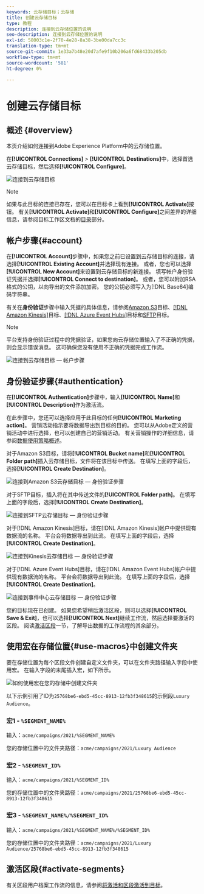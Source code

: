 ```yaml
---
keywords: 云存储目标；云存储
title: 创建云存储目标
type: 教程
description: 连接到云存储位置的说明
seo-description: 连接到云存储位置的说明
exl-id: 58003c1e-2f70-4e28-8a38-3be00da7cc3c
translation-type: tm+mt
source-git-commit: 1e33a7b48e20d7afe9f10b206a6fd68433b205db
workflow-type: tm+mt
source-wordcount: '581'
ht-degree: 0%

---
```


# 创建云存储目标

## 概述 {#overview}

本页介绍如何连接到Adobe Experience Platform中的云存储位置。

在&#x200B;**[!UICONTROL Connections]** > **[!UICONTROL Destinations]**&#x200B;中，选择首选云存储目标，然后选择&#x200B;**[!UICONTROL Configure]**。

![连接到云存储目标](../../assets/catalog/cloud-storage/workflow/connect.png)

>[!NOTE]
>
>如果与此目标的连接已存在，您可以在目标卡上看到&#x200B;**[!UICONTROL Activate]**&#x200B;按钮。 有关&#x200B;**[!UICONTROL Activate]**&#x200B;和&#x200B;**[!UICONTROL Configure]**&#x200B;之间差异的详细信息，请参阅目标工作区文档的[目录](../../ui/destinations-workspace.md#catalog)部分。

## 帐户步骤{#account}

在&#x200B;**[!UICONTROL Account]**&#x200B;步骤中，如果您之前已设置到云存储目标的连接，请选择&#x200B;**[!UICONTROL Existing Account]**&#x200B;并选择现有连接。 或者，您也可以选择&#x200B;**[!UICONTROL New Account]**&#x200B;来设置到云存储目标的新连接。 填写帐户身份验证凭据并选择&#x200B;**[!UICONTROL Connect to destination]**。 或者，您可以附加RSA格式的公钥，以向导出的文件添加加密。 您的公钥必须写入为[!DNL Base64]编码字符串。

有关在&#x200B;**身份验证**&#x200B;步骤中输入凭据的具体信息，请参阅[Amazon S3](./amazon-s3.md)目标、[[!DNL Amazon Kinesis]](./amazon-kinesis.md)目标、[[!DNL Azure Event Hubs]](./azure-event-hubs.md)目标和[SFTP](./sftp.md)目标。

>[!NOTE]
>
>平台支持身份验证过程中的凭据验证，如果您向云存储位置输入了不正确的凭据，则会显示错误消息。 这可确保您没有使用不正确的凭据完成工作流。

![连接到云存储目标 — 帐户步骤](../../assets/catalog/cloud-storage/workflow/destination-account.png)

## 身份验证步骤{#authentication}

在&#x200B;**[!UICONTROL Authentication]**&#x200B;步骤中，输入&#x200B;**[!UICONTROL Name]**&#x200B;和&#x200B;**[!UICONTROL Description]**&#x200B;作为激活流。

在此步骤中，您还可以选择应用于此目标的任何&#x200B;**[!UICONTROL Marketing action]**。 营销活动指示要将数据导出到目标的目的。 您可以从Adobe定义的营销活动中进行选择，也可以创建自己的营销活动。 有关营销操作的详细信息，请参阅[数据使用策略概述](../../../data-governance/policies/overview.md)。

对于Amazon S3目标，请将&#x200B;**[!UICONTROL Bucket name]**&#x200B;和&#x200B;**[!UICONTROL Folder path]**&#x200B;插入云存储目标，文件将在该目标中传送。 在填写上面的字段后，选择&#x200B;**[!UICONTROL Create Destination]**。

![连接到Amazon S3云存储目标 — 身份验证步骤](../../assets/catalog/cloud-storage/workflow/amazon-s3-setup.png)

对于SFTP目标，插入将在其中传送文件的&#x200B;**[!UICONTROL Folder path]**。 在填写上面的字段后，选择&#x200B;**[!UICONTROL Create Destination]**。

![连接到SFTP云存储目标 — 身份验证步骤](../../assets/catalog/cloud-storage/workflow/sftp-setup.png)

对于[!DNL Amazon Kinesis]目标，请在[!DNL Amazon Kinesis]帐户中提供现有数据流的名称。 平台会将数据导出到此流。 在填写上面的字段后，选择&#x200B;**[!UICONTROL Create Destination]**。

![连接到Kinesis云存储目标 — 身份验证步骤](../../assets/catalog/cloud-storage/workflow/kinesis-setup.png)

对于[!DNL Azure Event Hubs]目标，请在[!DNL Amazon Event Hubs]帐户中提供现有数据流的名称。 平台会将数据导出到此流。 在填写上面的字段后，选择&#x200B;**[!UICONTROL Create Destination]**。

![连接到事件中心云存储目标 — 身份验证步骤](../../assets/catalog/cloud-storage/workflow/event-hubs-setup.png)

您的目标现在已创建。 如果您希望稍后激活区段，则可以选择&#x200B;**[!UICONTROL Save & Exit]**，也可以选择&#x200B;**[!UICONTROL Next]**&#x200B;继续工作流，然后选择要激活的区段。 阅读[激活区段](#activate-segments)一节，了解导出数据的工作流程的其余部分。

## 使用宏在存储位置{#use-macros}中创建文件夹

要在存储位置为每个区段文件创建自定义文件夹，可以在文件夹路径输入字段中使用宏。 在输入字段的末尾插入宏，如下所示。

![如何使用宏在您的存储中创建文件夹](../../assets/catalog/cloud-storage/workflow/macros-folder-path.png)

以下示例引用了ID为`25768be6-ebd5-45cc-8913-12fb3f348615`的示例段`Luxury Audience`。

### 宏1 - `%SEGMENT_NAME%`

输入：`acme/campaigns/2021/%SEGMENT_NAME%`

您的存储位置中的文件夹路径：`acme/campaigns/2021/Luxury Audience`

### 宏2 - `%SEGMENT_ID%`

输入：`acme/campaigns/2021/%SEGMENT_ID%`

您的存储位置中的文件夹路径：`acme/campaigns/2021/25768be6-ebd5-45cc-8913-12fb3f348615`

### 宏3 - `%SEGMENT_NAME%/%SEGMENT_ID%`

输入：`acme/campaigns/2021/%SEGMENT_NAME%/%SEGMENT_ID%`

您的存储位置中的文件夹路径：`acme/campaigns/2021/Luxury Audience/25768be6-ebd5-45cc-8913-12fb3f348615`



## 激活区段{#activate-segments}

有关区段用户档案工作流的信息，请参阅[将激活和区段激活到目标](../../ui/activate-destinations.md)。
